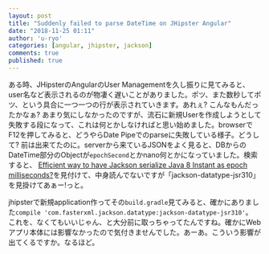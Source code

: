 ```yaml
---
layout: post
title: "Suddenly failed to parse DateTime on JHipster Angular"
date: "2018-11-25 01:11"
author: 'u-ryo'
categories: [angular, jhipster, jackson]
comments: true
published: true
---
```

ある時、JHipsterのAngularのUser Managementを久し振りに見てみると、user名など表示されるのが物凄く遅いことがありました。ポツ、また数秒してポツ、という具合に一つ一つの行が表示されていきます。あれぇ? こんなもんだったかなぁ? あまり気にしなかったのですが、流石に新規Userを作成しようとして失敗する段になって、これは何とかしなければと思い始めました。browserでF12を押してみると、どうやらDate Pipeでのparseに失敗している様子。どうして? 前は出来てたのに。serverから来ているJSONをよく見ると、DBからのDateTime部分のObjectが`epochSecond`とかnano何とかになっていました。検索すると、
[Efficient way to have Jackson serialize Java 8 Instant as epoch milliseconds?](https://stackoverflow.com/questions/37999762/efficient-way-to-have-jackson-serialize-java-8-instant-as-epoch-milliseconds/38004044)を見付けて、中身読んでないですが「jackson-datatype-jsr310」を見掛けてあぁー!っと。

jhipsterで新規application作ってその`build.gradle`見てみると、確かにありました`compile 'com.fasterxml.jackson.datatype:jackson-datatype-jsr310'`。
これを、なくてもいいじゃん、と大分前に取っちゃってたんですね。確かにWebアプリ本体には影響なかったので気付きませんでした。あーあ。こういう影響が出てくるですか。なるほど。
